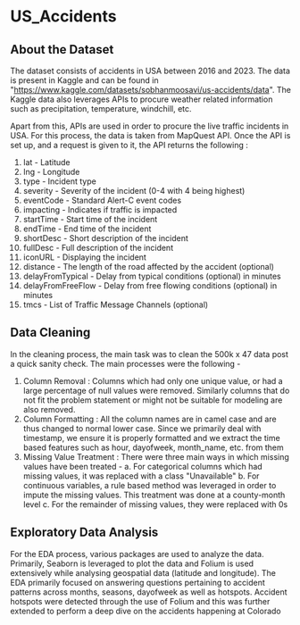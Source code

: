 # US_Accidents

## About the Dataset

The dataset consists of accidents in USA between 2016 and 2023. The data is present in Kaggle and can be found in "https://www.kaggle.com/datasets/sobhanmoosavi/us-accidents/data". The Kaggle data also leverages APIs to procure weather related information such as precipitation, temperature, windchill, etc.

Apart from this, APIs are used in order to procure the live traffic incidents in USA. For this process, the data is taken from MapQuest API. Once the API is set up, and a request is given to it, the API returns the following :
1. lat - Latitude
2. lng - Longitude
3. type - Incident type
4. severity - Severity of the incident (0-4 with 4 being highest)
5. eventCode - Standard Alert-C event codes
6. impacting - Indicates if traffic is impacted
7. startTime - Start time of the incident
8. endTime - End time of the incident
9. shortDesc - Short description of the incident
10. fullDesc - Full description of the incident
11. iconURL - Displaying the incident
12. distance - The length of the road affected by the accident (optional)
13. delayFromTypical - Delay from typical conditions (optional) in minutes
14. delayFromFreeFlow - Delay from free flowing conditions (optional) in minutes
15. tmcs - List of Traffic Message Channels (optional)

## Data Cleaning 

In the cleaning process, the main task was to clean the 500k x 47 data post a quick sanity check. The main processes were the following -
1. Column Removal : Columns which had only one unique value, or had a large percentage of null values were removed. Similarly columns that do not fit the problem statement or might not be suitable for modeling are also removed.
2. Column Formatting : All the column names are in camel case and are thus changed to normal lower case. Since we primarily deal with timestamp, we ensure it is properly formatted and we extract the time based features such as hour, dayofweek, month_name, etc. from them
3. Missing Value Treatment : There were three main ways in which missing values have been treated -
    a. For categorical columns which had missing values, it was replaced with a class "Unavailable"
    b. For continuous variables, a rule based method was leveraged in order to impute the missing values. This treatment was done at a county-month level
    c. For the remainder of missing values, they were replaced with 0s

## Exploratory Data Analysis

For the EDA process, various packages are used to analyze the data. Primarily, Seaborn is leveraged to plot the data and Folium is used extensively while analysing geospatial data (latitude and longitude). 
The EDA primarily focused on answering questions pertaining to accident patterns across months, seasons, dayofweek as well as hotspots. Accident hotspots were detected through the use of Folium and this was further extended to perform a deep dive on the accidents happening at Colorado